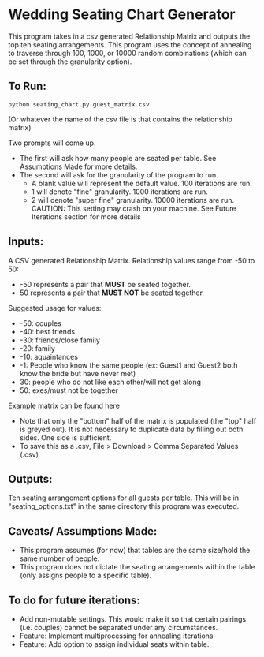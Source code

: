 # Wedding Seating Chart Generator

This program takes in a csv generated Relationship Matrix and outputs the top ten seating arrangements.  This program uses the concept of annealing to traverse through 100, 1000, or 10000 random combinations (which can be set through the granularity option).

## To Run:
`python seating_chart.py guest_matrix.csv`

(Or whatever the name of the csv file is that contains the relationship matrix)

Two prompts will come up.
  * The first will ask how many people are seated per table.  See Assumptions Made for more details.
  * The second will ask for the granularity of the program to run.
    * A blank value will represent the default value.  100 iterations are run.
    * 1 will denote "fine" granularity.  1000 iterations are run.
    * 2 will denote "super fine" granularity.  10000 iterations are run.  CAUTION: This setting may crash on your machine.  See Future Iterations section for more details

## Inputs:
A CSV generated Relationship Matrix.  Relationship values range from -50 to 50:
  * -50 represents a pair that **MUST** be seated together.
  * 50 represents a pair that **MUST NOT** be seated together.
  
Suggested usage for values:
  * -50: couples
  * -40: best friends
  * -30: friends/close family
  * -20: family
  * -10: aquaintances
  * -1: People who know the same people (ex: Guest1 and Guest2 both know the bride but have never met)
  * 30: people who do not like each other/will not get along
  * 50: exes/must not be together

[Example matrix can be found here](https://docs.google.com/spreadsheets/d/1PBkLAMQLiPJGh8No_cHEtPoOYK-vn1FRRrIRAhMqr20/edit?usp=sharing)
  * Note that only the "bottom" half of the matrix is populated (the "top" half is greyed out).  It is not necessary to duplicate data by filling out both sides.  One side is sufficient.  
  * To save this as a .csv, File > Download > Comma Separated Values (.csv)

## Outputs:
Ten seating arrangement options for all guests per table.  This will be in "seating_options.txt" in the same directory this program was executed.

## Caveats/ Assumptions Made:
  * This program assumes (for now) that tables are the same size/hold the same number of people.
  * This program does not dictate the seating arrangements within the table (only assigns people to a specific table).

## To do for future iterations:
  * Add non-mutable settings.  This would make it so that certain pairings (i.e. couples) cannot be separated under any circumstances.
  * Feature: Implement multiprocessing for annealing iterations
  * Feature: Add option to assign individual seats within table.
